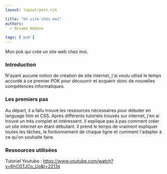 ```yaml
---
layout: layout/post.njk

title: "Un site chez moi"
authors:
  - Ossama Abdane

tags: ['pok']
---
```


<!-- début résumé -->
Mon pok qui crée un site web chez moi.
<!-- fin résumé -->

### Introduction 
N'ayant aucune notion de création de site internet, j'ai voulu utlisé le temps accordé à ce premier POK pour découvrir et acquérir donc de nouvelles compétences informatiques. 

### Les premiers pas
Au départ, il a fallu trouvé les ressources nécessaires pour débuter en language htm et CSS. Après différents tutoriels trouvés sur internet, j'en ai trouvé un très complet et intéressent. 
Il explique pas à pas comment créer un site internet en étant débutant. Il prend le temps de vraiment expliquer toutes les tâches, le fontionnement de chaque ligne et comment l'adapter à ce qu'on souhaite faire.  

### Ressources utilisées 
Tutoriel Youtube : https://www.youtube.com/watch?v=6hCGTJCo_Uo&t=2213s